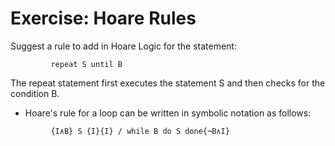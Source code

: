 # Exercise: Hoare Rules

Suggest a rule to add in Hoare Logic for the statement:

```
         repeat S until B
```

The repeat statement first executes the statement S 
and then checks for the condition B.

* Hoare's rule for a loop can be written in symbolic 
notation as follows:

```
         {I∧𝙱} 𝚂 {I}{I} / 𝚠𝚑𝚒𝚕𝚎 B 𝚍𝚘 S 𝚍𝚘𝚗𝚎{¬B∧I}
```

